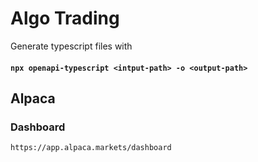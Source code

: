 # Algo Trading

Generate typescript files with
#### `npx openapi-typescript <intput-path> -o <output-path>`

## Alpaca

### Dashboard
`https://app.alpaca.markets/dashboard`
